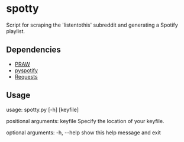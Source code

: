 # spotty
Script for scraping the 'listentothis' subreddit and generating a Spotify playlist.

## Dependencies

- [PRAW](https://github.com/praw-dev/praw)
- [pyspotify](https://pypi.python.org/pypi/pyspotify/1.2)
- [Requests](https://github.com/kennethreitz/requests)

## Usage

usage: spotty.py [-h] [keyfile]

positional arguments:
  keyfile     Specify the location of your keyfile.

  optional arguments:
    -h, --help  show this help message and exit
